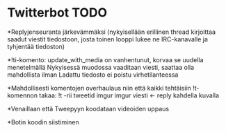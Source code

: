 # Twitterbot TODO
*Replyjenseuranta järkevämmäksi (nykyisellään erillinen thread kirjoittaa saadut viestit tiedostoon, josta toinen looppi lukee ne IRC-kanavalle ja tyhjentää tiedoston)

*!ti-komento:
  update_with_media on vanhentunut, korvaa se uudella menetelmällä
  Nykyisessä muodossa vaaditaan viesti, saattaa olla mahdollista ilman
  Ladattu tiedosto ei poistu virhetilanteessa

*Mahdollisesti komentojen overhaulaus niin että kaikki tehtäisiin !t-komennon takaa:
  !t -rii tweetid imgur imgur viesti <- reply kahdella kuvalla

*Venaillaan että Tweepyyn koodataan videoiden uppaus

*Botin koodin siistiminen
